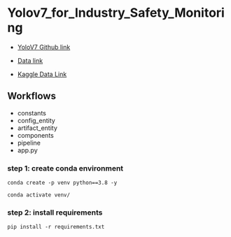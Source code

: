# Yolov7_for_Industry_Safety_Monitoring

- [YoloV7 Github link](https://github.com/WongKinYiu/yolov7)

- [Data link](https://drive.google.com/file/d/1ncxeLuWEMXkXVI79LXbA38s-Ij0d2q4E/view)

- [Kaggle Data Link](https://www.kaggle.com/datasets/andrewmvd/hard-hat-detection)



## Workflows
- constants
- config_entity
- artifact_entity
- components
- pipeline
- app.py


### step 1: create conda environment
```
conda create -p venv python==3.8 -y
```
```
conda activate venv/
```

### step 2: install requirements
```
pip install -r requirements.txt
```

